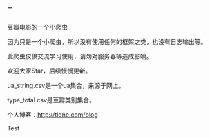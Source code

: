 # -
豆瓣电影的一个小爬虫

因为只是一个小爬虫，所以没有使用任何的框架之类，也没有日志输出等。

此爬虫仅供交流学习使用，请勿对服务器等造成影响。

欢迎大家Star，后续慢慢更新。

ua_string.csv是一个ua集合，来源于网上。

type_total.csv是豆瓣类别集合。

个人博客：http://tidne.com/blog

Test
